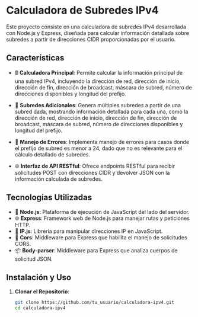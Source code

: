 # Calculadora de Subredes IPv4

Este proyecto consiste en una calculadora de subredes IPv4 desarrollada con Node.js y Express, diseñada para calcular información detallada sobre subredes a partir de direcciones CIDR proporcionadas por el usuario.

## Características

- 🖩 **Calculadora Principal**: Permite calcular la información principal de una subred IPv4, incluyendo la dirección de red, dirección de inicio, dirección de fin, dirección de broadcast, máscara de subred, número de direcciones disponibles y longitud del prefijo.
  
- 🔗 **Subredes Adicionales**: Genera múltiples subredes a partir de una subred dada, mostrando información detallada para cada una, como la dirección de red, dirección de inicio, dirección de fin, dirección de broadcast, máscara de subred, número de direcciones disponibles y longitud del prefijo.

- 🚨 **Manejo de Errores**: Implementa manejo de errores para casos donde el prefijo de subred es menor a 24, dado que no es relevante para el cálculo detallado de subredes.

- 🌐 **Interfaz de API RESTful**: Ofrece endpoints RESTful para recibir solicitudes POST con direcciones CIDR y devolver JSON con la información calculada de subredes.

## Tecnologías Utilizadas

- 🚀 **Node.js**: Plataforma de ejecución de JavaScript del lado del servidor.
- 🌐 **Express**: Framework web de Node.js para manejar rutas y peticiones HTTP.
- 🔧 **IP.js**: Librería para manipular direcciones IP en JavaScript.
- 🔄 **Cors**: Middleware para Express que habilita el manejo de solicitudes CORS.
- 📦 **Body-parser**: Middleware para Express que analiza cuerpos de solicitud JSON.

## Instalación y Uso

1. **Clonar el Repositorio**:

   ```bash
   git clone https://github.com/tu_usuario/calculadora-ipv4.git
   cd calculadora-ipv4
